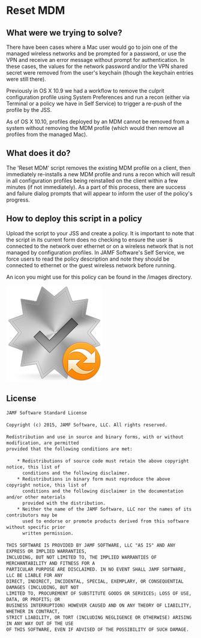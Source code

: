 # Reset MDM

## What were we trying to solve?

There have been cases where a Mac user would go to join one of the managed wireless networks and be prompted for a password, or use the VPN and receive an error message without prompt for authentication. In these cases, the values for the network password and/or the VPN shared secret were removed from the user's keychain (though the keychain entries were still there).

Previously in OS X 10.9 we had a workflow to remove the culprit configuration profile using System Preferences and run a recon (either via Terminal or a policy we have in Self Service) to trigger a re-push of the profile by the JSS.

As of OS X 10.10, profiles deployed by an MDM cannot be removed from a system without removing the MDM profile (which would then remove all profiles from the managed Mac).

## What does it do?

The 'Reset MDM' script removes the existing MDM profile on a client, then immediately re-installs a new MDM profile and runs a recon which will result in all configuration profiles being reinstalled on the client within a few minutes (if not immediately). As a part of this process, there are success and failure dialog prompts that will appear to inform the user of the policy's progress.

## How to deploy this script in a policy

Upload the script to your JSS and create a policy. It is important to note that the script in its current form does no checking to ensure the user is connected to the network over ethernet or on a wireless network that is not managed by configuration profiles. In JAMF Software's Self Service, we force users to read the policy description and note they should be connected to ethernet or the guest wireless network before running.

An icon you might use for this policy can be found in the /images directory.

![Screenshot](/images/ReloadProfiles.png)

## License

```
JAMF Software Standard License

Copyright (c) 2015, JAMF Software, LLC. All rights reserved.

Redistribution and use in source and binary forms, with or without modification, are permitted
provided that the following conditions are met:

    * Redistributions of source code must retain the above copyright notice, this list of
      conditions and the following disclaimer.
    * Redistributions in binary form must reproduce the above copyright notice, this list of
      conditions and the following disclaimer in the documentation and/or other materials
      provided with the distribution.
    * Neither the name of the JAMF Software, LLC nor the names of its contributors may be
      used to endorse or promote products derived from this software without specific prior
      written permission.

THIS SOFTWARE IS PROVIDED BY JAMF SOFTWARE, LLC "AS IS" AND ANY EXPRESS OR IMPLIED WARRANTIES,
INCLUDING, BUT NOT LIMITED TO, THE IMPLIED WARRANTIES OF MERCHANTABILITY AND FITNESS FOR A
PARTICULAR PURPOSE ARE DISCLAIMED. IN NO EVENT SHALL JAMF SOFTWARE, LLC BE LIABLE FOR ANY
DIRECT, INDIRECT, INCIDENTAL, SPECIAL, EXEMPLARY, OR CONSEQUENTIAL DAMAGES (INCLUDING, BUT NOT
LIMITED TO, PROCUREMENT OF SUBSTITUTE GOODS OR SERVICES; LOSS OF USE, DATA, OR PROFITS; OR
BUSINESS INTERRUPTION) HOWEVER CAUSED AND ON ANY THEORY OF LIABILITY, WHETHER IN CONTRACT,
STRICT LIABILITY, OR TORT (INCLUDING NEGLIGENCE OR OTHERWISE) ARISING IN ANY WAY OUT OF THE USE
OF THIS SOFTWARE, EVEN IF ADVISED OF THE POSSIBILITY OF SUCH DAMAGE.
```